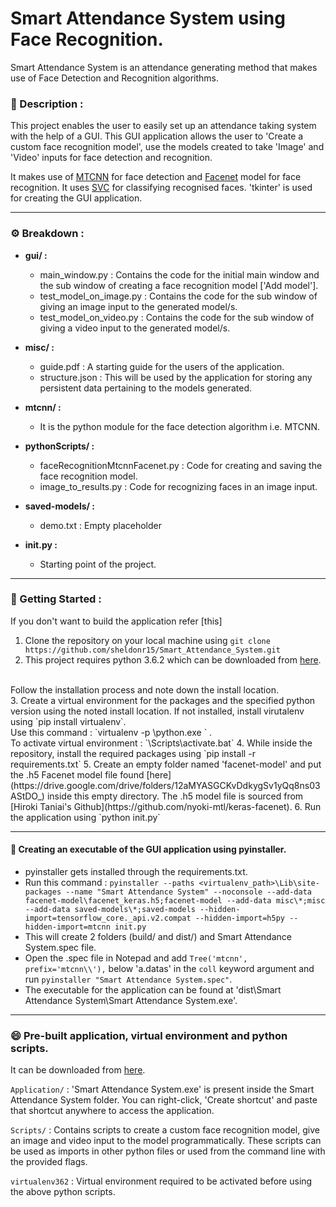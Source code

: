 # Smart Attendance System using Face Recognition.

Smart Attendance System is an attendance generating method that makes use of Face Detection and Recognition algorithms.

### :file_folder: Description : 

This project enables the user to easily set up an attendance taking system with the help of a GUI. This GUI application allows the user to 'Create a custom face recognition model', use the models created to take 'Image' and 'Video' inputs for face detection and recognition.

It makes use of [MTCNN](https://pypi.org/project/mtcnn/) for face detection and [Facenet](https://github.com/nyoki-mtl/keras-facenet) model for face recognition. It uses [SVC](https://scikit-learn.org/stable/modules/generated/sklearn.svm.SVC.html) for classifying recognised faces. 'tkinter' is used for creating the GUI application.

---

### :gear: Breakdown :
 - **gui/ :**
   - main_window.py : Contains the code for the initial main window and the sub window of creating a face recognition model ['Add model'].
   - test_model_on_image.py : Contains the code for the sub window of giving an image input to the generated model/s.
   - test_model_on_video.py : Contains the code for the sub window of giving a video input to the generated model/s.

 - **misc/ :**
   - guide.pdf : A starting guide for the users of the application.
   - structure.json : This will be used by the application for storing any persistent data pertaining to the models generated.

- **mtcnn/ :**
  - It is the python module for the face detection algorithm i.e. MTCNN.

- **pythonScripts/ :**
  - faceRecognitionMtcnnFacenet.py : Code for creating and saving the face recognition model.
  - image_to_results.py : Code for recognizing faces in an image input.

- **saved-models/ :**
  - demo.txt : Empty placeholder 

- **init.py :**
  - Starting point of the project.

---

### :pushpin: Getting Started : 
If you don't want to build the application refer [this]
1. Clone the repository on your local machine using `git clone https://github.com/sheldonr15/Smart_Attendance_System.git`
2. This project requires python 3.6.2 which can be downloaded from [here](https://www.python.org/ftp/python/3.6.2/python-3.6.2-amd64.exe).
<br/>
Follow the installation process and note down the install location.
<br/>
3. Create a virtual environment for the packages and the specified python version using the noted install location. If not installed, install virutalenv using `pip install virtualenv`.
<br/>
Use this command : `virtualenv -p <install_location>\python.exe <any_name>` .
<br/>
To activate virtual environment : `<any_name>\Scripts\activate.bat` 
4. While inside the repository, install the required packages using `pip install -r requirements.txt`
5. Create an empty folder named 'facenet-model' and put the .h5 Facenet model file found [here](https://drive.google.com/drive/folders/12aMYASGCKvDdkygSv1yQq8ns03AStDO_) inside this empty directory. The .h5 model file is sourced from [Hiroki Taniai's Github](https://github.com/nyoki-mtl/keras-facenet).
6. Run the application using `python init.py`

---

#### :floppy_disk: **Creating an executable of the GUI application using pyinstaller**.
- pyinstaller gets installed through the requirements.txt.
- Run this command : `pyinstaller --paths <virtualenv_path>\Lib\site-packages --name "Smart Attendance System" --noconsole --add-data facenet-model\facenet_keras.h5;facenet-model --add-data misc\*;misc --add-data saved-models\*;saved-models --hidden-import=tensorflow_core._api.v2.compat --hidden-import=h5py --hidden-import=mtcnn init.py`
- This will create 2 folders (build/ and dist/) and Smart Attendance System.spec file.
- Open the .spec file in Notepad and add `Tree('mtcnn', prefix='mtcnn\\'),` below 'a.datas' in the `coll` keyword argument and run `pyinstaller "Smart Attendance System.spec"`.
- The executable for the application can be found at 'dist\Smart Attendance System\Smart Attendance System.exe'.

--- 

### :smile: Pre-built application, virtual environment and python scripts.

It can be downloaded from [here](https://drive.google.com/drive/folders/1FOm4aVT1-5Sm0-hZzrXnspqL1ROtI1c8?usp=sharing).

`Application/` : 'Smart Attendance System.exe' is present inside the Smart Attendance System folder. You can right-click, 'Create shortcut' and paste that shortcut anywhere to access the application.

`Scripts/` : Contains scripts to create a custom face recognition model, give an image and video input to the model programmatically. These scripts can be used as imports in other python files or used from the command line with the provided flags.

`virtualenv362` : Virtual environment required to be activated before using the above python scripts.

